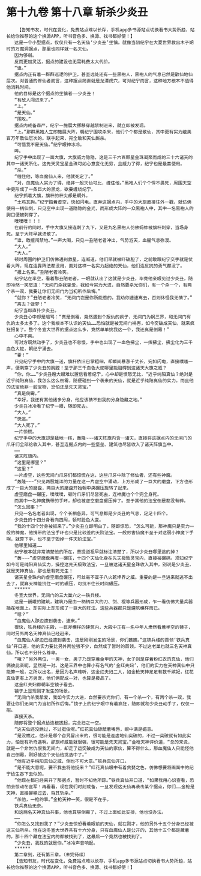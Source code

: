# 第十九卷 第十八章 斩杀少炎丑
        【告知书友，时代在变化，免费站点难以长存，手机app多书源站点切换看书大势所趋，站长给你推荐的这个换源APP，听书音色多、换源、找书都好使！】
       这是一个小型据点，仅仅只有一名天仙‘少炎丑’坐镇。就像当初纪宁在大夏世界救出木子朔时的万魔洞据点，那里也同样就一名天仙。
       因为够弱。
       反而更加灵活，据点的建设也无需耗费太大代价。
       “谁。”
       据点内正有着一群群巡逻的护卫，甚至远处还有一些黑袍人，黑袍人的气息已然是散仙地仙层次。对普通的修仙者而言，这种据点简直就是龙潭虎穴，可对纪宁而言，这种地方根本不值得他消耗时间。
       他的目标是这个据点的坐镇者——少炎丑！
       “有敌人闯进来了。”
       “上。”
       “是天仙。”
       “围攻。”
       据点内戒备森严，纪宁一施展大挪移穿越禁制进来，就立即被发现。
       “上。”那群黑袍人立即施展大阵，朝纪宁围攻杀来，他们个个都是散仙，其中更有实力媲美百万年散仙层次的。联手起来，完全敢和天仙厮杀。
       “可惜我不是天仙。”纪宁眼神冰冷。
       哗。
       纪宁手中出现了一面大旗，大旗威力隐隐，这是三千六百颗星金珠凝聚而成的三十六诸天的其中一诸天所化。这先天灵宝星金珠可如心意变化无穷，且威力了得，纪宁也是最喜使用。
       “杀。”
       “缠住他，等血魔仙人来，他就死定了。”
       “对，血魔仙人实力了得，绝非一般天仙可比，缠住他。”黑袍人们个个悍不畏死，周围天空中更形成了一条巨大的黑龙，欲要缠绕纪宁。
       纪宁抓着大旗，旗杆的杆尖却是朝外。
       “土鸡瓦狗。”纪宁踏着虚空，快如闪电，直奔这据点内，手中的大旗直接往外一戳，就仿佛使用一柄仙剑，只见空中出现一道隐隐的金光，而形成大阵的一众黑袍人中，其中一名黑袍人的胸口便被刺穿了。
       噗噗噗！！！
       在前行的同时，手中大旗又接连刺了九下，又是九名黑袍人仿佛蚂蚱被旗杆刺穿，当场身死。至于大阵早就溃散了。
       “谁，敢擅闯禁地。”一声大喝，只见一丑陋老者冲出，气势滔天，血腥气息弥漫。
       “大人。”
       “大人。”
       顿时周围的护卫们仿佛遇到救星，连喊道。他们早就被吓破胆了，之前敢跟纪宁交手就是仗着大阵，现在连靠阵法都没用，面对这样一名实力超绝的天仙，他们连反抗的勇气都没了。
       “报上名来。”丑陋老者冷笑。
       纪宁站在半空，看着那丑陋老者，一眼就认出了这就是少炎丑，毕竟他亲眼见过少炎丑，随即冷然一笑怒道：“无间门杀我挚爱，我如今实力大进，自然要杀光你们，有一个杀一个，有两个杀一双，我要让你们无间门为当初所作后悔。”
       “就你？”丑陋老者冷笑，“无间门岂是你所能惹的，我劝你速速离去，否则休怪我无情了。”
       “离去？做梦！”
       纪宁当即直扑少炎丑。
       少炎丑心中却是暗骂：“真是倒霉，竟然遇到个报仇的疯子，无间门为祸三界，和无间门有仇的太多太多了。这个我根本不认识的天仙……恐怕就是被无间门祸害，如今突破成天仙，就来疯狂报复了。整个冬宣大世界的据点这么多，竟然单单挑我这一个，我还真是倒霉！”
       心中不爽。
       可对方既然动手了，少炎丑也不怠慢，手中也出现了一血色拂尘，一挥拂尘，拂尘化为三千血色大蛇，朝纪宁涌去。
       “霍！”
       只见纪宁手中的大旗一送，旗杆依旧巴掌粗细，却瞬间暴涨千丈长，宛如闪电，直接噗嗤一声，便刺穿了少炎丑的胸膛！至于那三千血色大蛇哪里能阻碍到这诸天大旗之威？
       “你，你……”少炎丑瞪大眼难以置信看着纪宁，心中却是愤怒无比，“近乎纯阳真仙？绝对是近乎纯阳真仙，我怎么这么倒霉，随便碰到一个袭来的天仙，就是近乎纯阳真仙的实力。而且他的法宝绝非一般宝物，恐怕还是先天灵宝。”
       “真是倒霉。”
       “幸好，我还有其他诸多分身，他应该猜不到我的分身隐藏之地。”
       少炎丑冰冷看了纪宁一眼，随即死去。
       “大人。”
       “快逃。”
       “大人死了。”
       一片惊慌。
       纪宁手中的大旗却是猛地一挥，轰隆~~~诸天阵旗内含一诸天，直接将这据点内的无间门的爪牙们全部给收入其中，甚至连据点内的一些堡垒、建筑也尽皆收入了诸天阵旗当中。
       ……
       诸天阵旗内。
       “这里是哪里？”
       “这里？”
       一片虚空，这些无间门爪牙们都惊慌在这，这些爪牙中除了修仙者，还有些神魔。
       “轰隆~~~”只见两股雄浑的力量在这一片虚空中涌动，上方形成了一巨大的磨盘，下方也形成了一巨大的磨盘，两巨大的磨盘开始朝中央碾压旋转了起来。
       虚空磨盘一碾压，噗噗噗，顿时爪牙们尽皆死去，连神魔也个个完全身死。
       而其中一名神魔携带的手环，却也被虚空磨盘碾压碎了。至于其他的法宝倒是都没有碎。
       “怎么回事？”
       只见一名名老者出现，个个长相各异，可气息都是少炎丑的气息，足足十四个。
       少炎丑的十四分身看向四周，顿时脸色大变。
       “我的十四个分身被抓来了。”少炎丑立即明白了，随即惊恐，“怎么可能，那神魔只是实力一般的神魔，他携带的法宝手环也只是比较差的天阶法宝。一般厉害仙魔不至于对这弱小神魔下手啊，就算下手，也不至于毁掉一件天阶法宝。”
       他哪里知道……
       纪宁根本就非常清楚他的所在，菩提道祖早就标注清楚了，所以少炎丑哪里逃的掉？
       “轰~~~”虚空磨盘再度一碾压，十四个天仙化身在先天极致灵宝内，直接被碾碎。须知纪宁如今可是纯阳真仙实力，操控这先天极致法宝，一旦被这诸天星金珠收入其中，别说是少炎丑，就是天神真仙，那也是有死无生！
       诸天星金珠内的虚空磨盘碾压，可丝毫不亚于八火乾坤界之威。重要的是一旦进来就逃不出去了，就算天神能抗住一时的碾压，可抗不住长时间碾压。
       ******
       冬宣大世界，无间门的三大巢穴之一铁兵楼。
       这是一巍峨的建筑，建筑乃是由一柄柄巨大的刀、剑、棍等兵器形成，乍一看仿佛大量兵器插在地面上。却实际上却形成了一巨大的阵法。这些兵器都只是建筑模样而已。
       “嗯？”
       “血魔仙人那边遭到袭击，速来。”
       很快，铁兵楼的主殿，一巨斧模样的建筑内，大殿中正有一名中年人肃然看着半空的镜子，同时另外两名天神真仙已经赶来。
       “血魔仙人那边已经遭到袭击，这是刚刚发生的场景，你们瞧瞧。”这铁兵楼的首领‘铁兵真仙’开口道，他的实力要比另外两位强不少，自然成了暂时的首领，不过这老巢也就三名天神真仙，所以也不分什么尊卑。
       “哦？”另外两位，一男一女，男子乃是穿着金甲的天神，女子则是穿着粉红衣的真仙，他们俩彼此亲昵，显然是一对。这是三界中也算小有名气的‘金红夫妇’，他们的实力在天神真仙中只能算一般，之所以出名，是因为名声难听，这金红夫妇二人，如金枪天神足足有数千嫔妃，红花真仙更有上万男宠，他们俩配成一对，也算是极品了。
       这金红夫妇都朝半空镜子看去。
       镜子上显现刚才发生的场景。
       “无间门杀我挚爱，我如今实力大进，自然要杀光你们，有一个杀一个，有两个杀一双，我要让你们无间门为当初所作后悔。”镜子上的纪宁眼中有着疯狂，随即就和少炎丑动手了，仅仅一招。
       直接灭杀。
       随即将整个据点给连根拔起，完全扫之一空。
       “这天仙还没瞧过，不过挺俊呢。”红花真仙舔舐着嘴唇，眼中满是媚意。
       “是没瞧过，估计是哪个旮旯冒出来的，很可能是返虚地仙突破的，不过一突破就有如此实力，怕是有所奇遇啊。那旗杆威能就很强，很可能是先天灵宝。”金枪天神评价道，“总的来说，就是一个非常仇恨我无间门，却走了运突破成为天仙的家伙，算不得什么，那血魔仙人只能怪他自己倒霉，刚好被这个天仙给挑选中了。”
       “他有近乎纯阳真仙之威，倒也不可大意。”铁兵真仙开口。
       “是不能大意呢，要不我去将他捉来？”红花真仙眼中有着贪婪之色，仿佛想要将画面中的纪宁给生吞下去似的。
       “他现在都已经离开了那据点，暂时不知他所踪。”铁兵真仙开口道，“如果我用心识查看，恐怕会惊动冬宣军！再看看，现在我们时刻戒备，一旦发现这天仙再袭击某个据点，你们……金枪是天神，直接挪移过去，将其斩杀。”
       “杀他，一枪的事。”金枪天神一笑，很是不在乎。
       铁兵真仙无奈。
       和这两名天神真仙共事，他也算够倒霉了，不过上面如此安排，他也没办法。
       ……
       “你怎么又找到我了？”少炎丑惊恐看着眼前的天仙，就在刚才，他的另外十五个分身已经被这天仙所杀。他在这冬宣大世界共有十六分身，只有血魔仙人是公开的，其他十五个都是藏着的。那十四个藏在法宝内的都被找到了，这最后一个竟然也被找到了。
       “少炎丑，我找的就是你。”冰冷声音响起。
       ******
       第二章到，还有第三章。（未完待续）
       【告知书友，时代在变化，免费站点难以长存，手机app多书源站点切换看书大势所趋，站长给你推荐的这个换源APP，听书音色多、换源、找书都好使！】